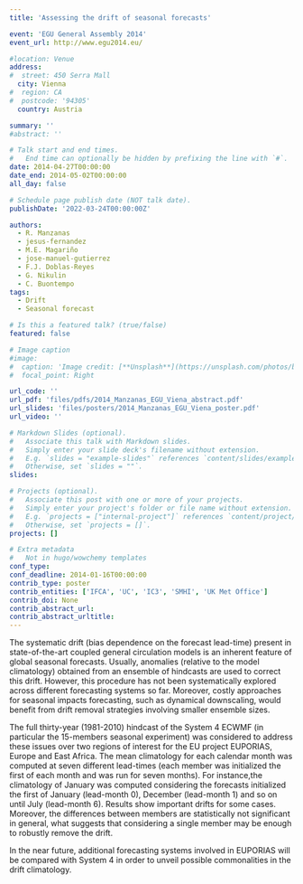 ```yaml
---
title: 'Assessing the drift of seasonal forecasts'

event: 'EGU General Assembly 2014'
event_url: http://www.egu2014.eu/

#location: Venue
address:
#  street: 450 Serra Mall
  city: Vienna
#  region: CA
#  postcode: '94305'
  country: Austria

summary: ''
#abstract: ''

# Talk start and end times.
#   End time can optionally be hidden by prefixing the line with `#`.
date: 2014-04-27T00:00:00
date_end: 2014-05-02T00:00:00
all_day: false

# Schedule page publish date (NOT talk date).
publishDate: '2022-03-24T00:00:00Z'

authors: 
  - R. Manzanas
  - jesus-fernandez
  - M.E. Magariño
  - jose-manuel-gutierrez
  - F.J. Doblas-Reyes
  - G. Nikulin
  - C. Buontempo
tags: 
  - Drift
  - Seasonal forecast

# Is this a featured talk? (true/false)
featured: false

# Image caption
#image:
#  caption: 'Image credit: [**Unsplash**](https://unsplash.com/photos/bzdhc5b3Bxs)'
#  focal_point: Right

url_code: ''
url_pdf: 'files/pdfs/2014_Manzanas_EGU_Viena_abstract.pdf'
url_slides: 'files/posters/2014_Manzanas_EGU_Viena_poster.pdf'
url_video: ''

# Markdown Slides (optional).
#   Associate this talk with Markdown slides.
#   Simply enter your slide deck's filename without extension.
#   E.g. `slides = "example-slides"` references `content/slides/example-slides.md`.
#   Otherwise, set `slides = ""`.
slides:

# Projects (optional).
#   Associate this post with one or more of your projects.
#   Simply enter your project's folder or file name without extension.
#   E.g. `projects = ["internal-project"]` references `content/project/deep-learning/index.md`.
#   Otherwise, set `projects = []`.
projects: []

# Extra metadata
#   Not in hugo/wowchemy templates
conf_type: 
conf_deadline: 2014-01-16T00:00:00
contrib_type: poster
contrib_entities: ['IFCA', 'UC', 'IC3', 'SMHI', 'UK Met Office']
contrib_doi: None
contrib_abstract_url: 
contrib_abstract_urltitle: 
---
```


The systematic drift (bias dependence on the forecast lead-time) present in state-of-the-art coupled general circulation models is an inherent feature of global seasonal forecasts. Usually, anomalies (relative to the model climatology) obtained from an ensemble of hindcasts are used to correct this drift. However, this procedure has not been systematically explored across different forecasting systems so far. Moreover, costly approaches for seasonal impacts forecasting, such as dynamical downscaling, would benefit from  drift removal strategies involving smaller ensemble sizes.

The full thirty-year (1981-2010) hindcast of the System 4 ECWMF (in particular the 15-members seasonal experiment) was considered to address these issues over two regions of interest for the EU project EUPORIAS, Europe and East Africa. The mean climatology for each calendar month was computed at seven different lead-times (each member was initialized the first of each month and was run for seven months). For instance,the climatology of January was computed considering the forecasts initialized the first of January (lead-month 0), December (lead-month 1) and so on until July (lead-month 6). Results show important drifts for some cases. Moreover, the differences between members are statistically not significant in general, what suggests that considering a single member may be enough to robustly remove the drift.

In the near future, additional forecasting systems involved in EUPORIAS will be compared with System 4 in order to unveil possible commonalities in the drift climatology.
